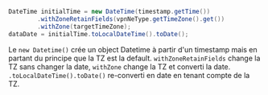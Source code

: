 <!-- --- title: Java / Convertir un date entre Timezone avec Jodatime -->

``` java
DateTime initialTime = new DateTime(timestamp.getTime())
        .withZoneRetainFields(vpnNeType.getTimeZone().get())
        .withZone(targetTimeZone);
dataDate = initialTime.toLocalDateTime().toDate();
```

Le `new Datetime()` crée un object Datetime à partir d'un timestamp mais en partant du principe que la TZ est la default.
`withZoneRetainFields` change la TZ sans changer la date, `withZone` change la TZ et converti la date.
`.toLocalDateTime().toDate()` re-converti en date en tenant compte de la TZ.

<!-- --- tags:java -->